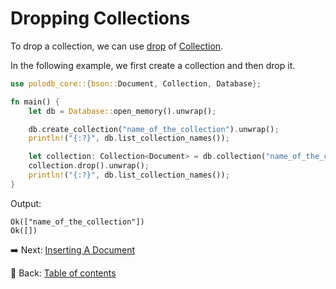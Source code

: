 # Dropping Collections

To drop a collection, we can use [drop](https://docs.rs/polodb_core/latest/polodb_core/trait.CollectionT.html#tymethod.drop) of [Collection](https://docs.rs/polodb_core/latest/polodb_core/struct.Collection.html).

In the following example, we first create a collection and then drop it.

```rust
use polodb_core::{bson::Document, Collection, Database};

fn main() {
    let db = Database::open_memory().unwrap();

    db.create_collection("name_of_the_collection").unwrap();
    println!("{:?}", db.list_collection_names());

    let collection: Collection<Document> = db.collection("name_of_the_collection");
    collection.drop().unwrap();
    println!("{:?}", db.list_collection_names());
}
```

Output:

```text
Ok(["name_of_the_collection"])
Ok([])
```

:arrow_right:  Next: [Inserting A Document](./inserting_a_document.md)

:blue_book: Back: [Table of contents](./../README.md)

